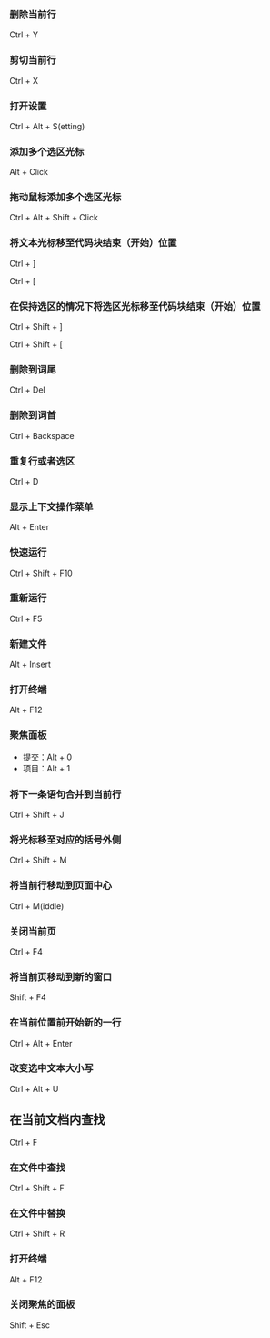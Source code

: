 ### 删除当前行

Ctrl + Y

### 剪切当前行

Ctrl + X

### 打开设置

Ctrl + Alt + S(etting)

### 添加多个选区光标

Alt + Click

### 拖动鼠标添加多个选区光标

Ctrl + Alt + Shift + Click

### 将文本光标移至代码块结束（开始）位置

Ctrl + ]

Ctrl + [

### 在保持选区的情况下将选区光标移至代码块结束（开始）位置

Ctrl + Shift + ]

Ctrl + Shift + [

### 删除到词尾

Ctrl + Del

### 删除到词首

Ctrl + Backspace

### 重复行或者选区

Ctrl + D

### 显示上下文操作菜单

Alt + Enter

### 快速运行

Ctrl + Shift + F10

### 重新运行

Ctrl + F5

### 新建文件

Alt + Insert

### 打开终端

Alt + F12

### 聚焦面板

- 提交：Alt + 0
- 项目：Alt + 1

### 将下一条语句合并到当前行

Ctrl + Shift + J

### 将光标移至对应的括号外侧

Ctrl + Shift + M

### 将当前行移动到页面中心

Ctrl + M(iddle)

### 关闭当前页

Ctrl + F4

### 将当前页移动到新的窗口

Shift + F4

### 在当前位置前开始新的一行

Ctrl + Alt + Enter

### 改变选中文本大小写

Ctrl + Alt + U

## 在当前文档内查找

Ctrl + F

### 在文件中查找

Ctrl + Shift + F

### 在文件中替换

Ctrl + Shift + R

### 打开终端

Alt + F12

### 关闭聚焦的面板

Shift + Esc